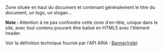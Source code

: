 Zone située en haut du document et contenant généralement le titre du document, un logo, un slogan...

**Note :** Attention à ne pas confondre cette zone d'en-tête, unique dans le site, avec tout contenu pouvant être balisé en HTML5 avec l'élément <scope>header</scope>.

Voir la définition technique fournie par l'API ARIA : [Banner(role)](http://www.w3.org/WAI/PF/aria/roles#banner)
